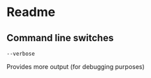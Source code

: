 # Readme


## Command line switches

```
--verbose
```

Provides more output (for debugging purposes)
